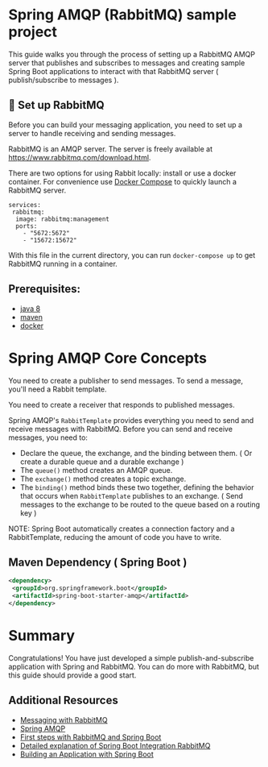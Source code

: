 Spring AMQP (RabbitMQ) sample project  
=====================================
This guide walks you through the process of setting up a RabbitMQ AMQP server that
publishes and subscribes to messages and creating sample Spring Boot applications to interact
with that RabbitMQ server ( publish/subscribe to messages ).


## :rocket: Set up RabbitMQ

Before you can build your messaging application, you need to set up a server to handle
receiving and sending messages.


RabbitMQ is an AMQP server. The server is freely available at https://www.rabbitmq.com/download.html. 

There are two options for using Rabbit locally: install or use a docker container. For convenience use [Docker Compose](https://docs.docker.com/compose/) to quickly launch a
RabbitMQ server.

```
services:
 rabbitmq:
  image: rabbitmq:management
  ports:
    - "5672:5672"
    - "15672:15672"
```

With this file in the current directory, you can run `docker-compose up` to get RabbitMQ
running in a container.


Prerequisites:
---------------

* [java 8](http://www.oracle.com/technetwork/java/javase/downloads/index.html)
* [maven](https://maven.apache.org/)
* [docker](https://www.docker.com/products/docker-desktop)


Spring AMQP Core Concepts
=========================
You need to create a publisher to send messages. To send a message, you'll need a Rabbit template.

You need to create a receiver that responds to published messages.

Spring AMQP's `RabbitTemplate` provides everything you need to send and receive messages
with RabbitMQ. Before you can send and receive messages, you need to: 

- Declare the queue, the exchange, and the binding between them. ( Or create a durable queue and a durable exchange ) 
- The `queue()` method creates an AMQP queue.
- The `exchange()` method creates a topic exchange.
- The `binding()` method binds these two together, defining the behavior that
occurs when `RabbitTemplate` publishes to an exchange. ( Send messages to the exchange to be routed to the queue based on a routing key ) 

NOTE: Spring Boot automatically creates a connection factory and a RabbitTemplate,
reducing the amount of code you have to write.

## Maven Dependency ( Spring Boot ) 
```xml
<dependency>  
 <groupId>org.springframework.boot</groupId>  
 <artifactId>spring-boot-starter-amqp</artifactId>  
</dependency>
```

Summary
=======

Congratulations! You have just developed a simple publish-and-subscribe application with
Spring and RabbitMQ. You can do more with RabbitMQ, but this guide should provide a good start.

## Additional Resources
* [Messaging with RabbitMQ](https://spring.io/guides/gs/messaging-rabbitmq/)
* [Spring AMQP](http://projects.spring.io/spring-amqp/)
* [First steps with RabbitMQ and Spring Boot](https://medium.com/javarevisited/first-steps-with-rabbitmq-and-spring-boot-81d293554703)
* [Detailed explanation of Spring Boot Integration RabbitMQ](https://www.codestudyblog.com/cs2112bga/1205234445.html)
* [Building an Application with Spring Boot](https://spring.io/guides/gs/spring-boot/)
